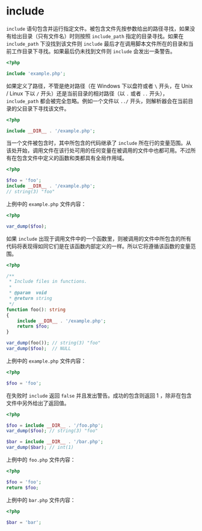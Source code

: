# include

`include` 语句包含并运行指定文件。被包含文件先按参数给出的路径寻找，如果没有给出目录（只有文件名）时则按照 `include_path` 指定的目录寻找。如果在 `include_path` 下没找到该文件则 `include` 最后才在调用脚本文件所在的目录和当前工作目录下寻找。如果最后仍未找到文件则 `include` 会发出一条警告。

```php
<?php

include 'example.php';

```

如果定义了路径，不管是绝对路径（在 Windows 下以盘符或者 `\` 开头，在 Unix / Linux 下以 `/` 开头）还是当前目录的相对路径（以 `.` 或者 `..` 开头）， `include_path` 都会被完全忽略。例如一个文件以 `../` 开头，则解析器会在当前目录的父目录下寻找该文件。

```php
<?php

include __DIR__ . '/example.php';

```

当一个文件被包含时，其中所包含的代码继承了 `include` 所在行的变量范围。从该处开始，调用文件在该行处可用的任何变量在被调用的文件中也都可用。不过所有在包含文件中定义的函数和类都具有全局作用域。

```php
<?php

$foo = 'foo';
include __DIR__ . '/example.php';
// string(3) "foo"

```

上例中的 `example.php` 文件内容：

```php
<?php

var_dump($foo);

```

如果 `include` 出现于调用文件中的一个函数里，则被调用的文件中所包含的所有代码将表现得如同它们是在该函数内部定义的一样。所以它将遵循该函数的变量范围。

```php
<?php

/**
 * Include files in functions.
 *
 * @param  void
 * @return string
 */
function foo(): string
{
    include __DIR__ . '/example.php';
    return $foo;
}

var_dump(foo()); // string(3) "foo"
var_dump($foo);  // NULL

```

上例中的 `example.php` 文件内容：

```php
<?php

$foo = 'foo';

```

在失败时 `include` 返回 `false` 并且发出警告。成功的包含则返回 1 ，除非在包含文件中另外给出了返回值。

```php
<?php

$foo = include __DIR__ . '/foo.php';
var_dump($foo); // string(3) "foo"

$bar = include __DIR__ . '/bar.php';
var_dump($bar); // int(1)

```

上例中的 `foo.php` 文件内容：

```php
<?php

$foo = 'foo';
return $foo;

```

上例中的 `bar.php` 文件内容：

```php
<?php

$bar = 'bar';

```

